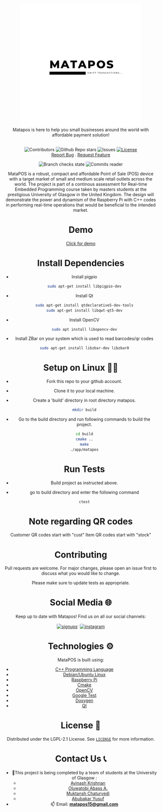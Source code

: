 <!-- PROJECT LOGO -->

<br />
<div align="center">
 <img src="https://github.com/MataPOS/matapos/blob/main/lib/window/src/Logo.png" alt="logo" width="400" div al ign=center />
 </br>
 Matapos is here to help you small businesses around the world with affordable payment solution!
 </br>
 </br>

![Contributors](https://img.shields.io/github/contributors/tobiabass11/matapos?style=for-the-badge)
![Github Repo stars](https://img.shields.io/github/stars/matapos/matapos?style=for-the-badge)
![Issues](https://img.shields.io/github/issues-raw/tobiabass11/matapos?style=for-the-badge)
[![License](https://img.shields.io/github/license/matapos/matapos?style=for-the-badge)](https://github.com/MataPOS/matapos/blob/main/LICENSE)
 <br />
 <a href="https://github.com/MataPOS/matapos/issues">Report Bug</a>
    .
    <a href="https://github.com/MataPOS/matapos/issues">Request Feature</a>
 <br />

![Branch checks state](https://img.shields.io/github/checks-status/tobiabass11/matapos/main?style=flat-square)
![Commits reader](https://img.shields.io/github/commit-activity/m/matapos/matapos?style=flat-square)

MataPOS is a robust, compact and affordable Point of Sale (POS) device with a target market of small and medium scale retail outlets across the world. The project is part of a continous assessment for Real-time Embedded Programming course taken by masters students at the prestigious University of Glasgow in the United Kingdom. The design will demonstrate the power and dynamism of the Raspberry Pi with C++ codes in performing real-time operations that would be beneficial to the intended market.

# Demo
[Click for demo](https://drive.google.com/file/d/1S3Vxyk4MChpIfZUVnYMs5cbLSpI8QSzK/view?usp=drive_link)

# Install Dependencies

* Install pigpio
  
  ```bash
  sudo apt-get install libpigpio-dev
  ```

* Install Qt
  
  ```bash
  sudo apt-get install qtdeclarative5-dev-tools
  sudo apt-get install libqwt-qt5-dev
  ```

* Install OpenCV
  
  ```bash
  sudo apt install libopencv-dev
  ```

* Install ZBar on your system which is used to read barcodes/qr codes
  
  ```bash
  sudo apt-get install libzbar-dev libzbar0
  ```

# Setup on Linux 👨‍💻

* Fork this repo to your github account.

* Clone it to your local machine.

* Create a 'build' directory in root directory matapos.
  
  ```bash
  mkdir build
  ```

* Go to the build directory and run following commands to build the project.
  
  ```bash
  cd build
  cmake ..
  make
  ./app/matapos
  ```
  
  # Run Tests

* Build project as instructed above.

* go to build directory and enter the following command
  
  ```bash
  ctest
  ```
# Note regarding QR codes
Customer QR codes start with "cust"
Item QR codes start with "stock"

# Contributing

Pull requests are welcome. For major changes, please open an issue first
to discuss what you would like to change.

Please make sure to update tests as appropriate.

# Social Media 🌐

Keep up to date with Matapos! Find us on all our social channels:
</br>

<p align="center">
<a href="https://twitter.com/MataPos" target="blank"><img align="center" src="https://raw.githubusercontent.com/rahuldkjain/github-profile-readme-generator/master/src/images/icons/Social/twitter.svg" alt="signups" height="150" width="100" /></a>·
   <a href="https://www.instagram.com/matapos15" target="blank"><img align="center" src="https://upload.wikimedia.org/wikipedia/commons/thumb/e/e7/Instagram_logo_2016.svg/1024px-Instagram_logo_2016.svg.png" alt="instagram" height="100" width="100" /></a>

</p>

# Technologies ⚙️

MataPOS is built using:

- [C++ Programming Language](https://www.cplusplus.com/)
- [Debian/Ubuntu Linux](https://www.linux.org/)
- [Raspberry Pi](https://www.raspberrypi.org)
- [Cmake](https://cmake.org/)
- [OpenCV](https://opencv.org/)
- [Google Test](https://github.com/google/googletest)
- [Doxygen](https://www.doxygen.nl/index.html)
- [Qt](https://www.qt.io/)

<!-- LICENSE -->

# License 📰

Distributed under the LGPL-2.1 License. See [`LICENSE`](https://github.com/MataPOS/matapos/blob/main/LICENSE) for more information.

# Contact Us 📞

- 🔭This project is being completed by a team of students at the University of Glasgow :
  * [Avinash Krishnan](https://github.com/avinashkrishnan2020)
  * [Oluwatobi Abass A.](https://github.com/Tobiabass11) 
  * [Muktansh Chaturvedi](https://github.com/muktansh)
  * [Abubakar Yusuf](https://github.com/fatherofcamels)
- 📫 Email: **matapos15@gmail.com**
